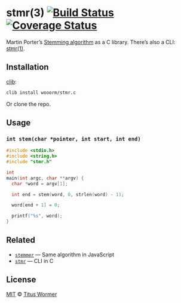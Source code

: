 # stmr(3) [![Build Status][travis-badge]][travis] [![Coverage Status][coveralls-badge]][coveralls]

Martin Porter’s [Stemming algorithm][algo] as a C library.
There’s also a CLI: [stmr(1)][cli].

## Installation

[clib][]:

```bash
clib install wooorm/stmr.c
```

Or clone the repo.

## Usage

### `int stem(char *pointer, int start, int end)`

```c
#include <stdio.h>
#include <string.h>
#include "stmr.h"

int
main(int argc, char **argv) {
  char *word = argv[1];

  int end = stem(word, 0, strlen(word) - 1);

  word[end + 1] = 0;

  printf("%s", word);
}
```

## Related

*   [`stemmer`][lib] — Same algorithm in JavaScript
*   [`stmr`][cli]
    — CLI in C

## License

[MIT][license] © [Titus Wormer][author]

<!-- Definitions -->

[travis-badge]: https://img.shields.io/travis/wooorm/stmr.c.svg

[travis]: https://travis-ci.org/wooorm/stmr.c

[coveralls-badge]: https://img.shields.io/coveralls/wooorm/stmr.c.svg

[coveralls]: https://coveralls.io/r/wooorm/stmr.c?branch=master

[license]: LICENSE

[author]: http://wooorm.com

[algo]: http://tartarus.org/martin/PorterStemmer/

[cli]: https://github.com/wooorm/stmr

[lib]: https://github.com/words/stemmer

[clib]: https://github.com/clibs/clib
